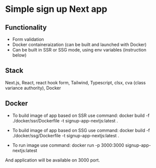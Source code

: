 # Simple sign up Next app

## Functionality

- Form validation
- Docker containeraization (can be built and launched with Docker)
- Can be built in SSR or SSG mode, using env variables (instruction below)

## Stack

Next.js, React, react hook form, Tailwind, Typescript, clsx, cva (class variance authority), Docker

## Docker

- To build image of app based on SSR use command: docker build -f ./docker/ssr/Dockerfile -t signup-app-nextjs:latest .
- To build image of app based on SSG use command: docker build -f ./docker/ssg/Dockerfile -t signup-app-nextjs:latest .

- To run image use command: docker run -p 3000:3000 signup-app-nextjs:latest

And application will be available on 3000 port.